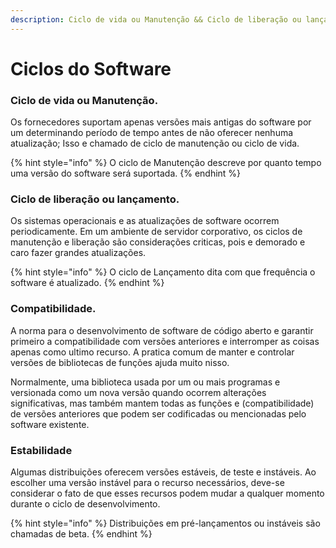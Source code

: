 ```yaml
---
description: Ciclo de vida ou Manutenção && Ciclo de liberação ou lançamento.
---
```


# Ciclos do Software

### Ciclo de vida ou Manutenção.&#x20;

Os fornecedores suportam apenas versões mais antigas do software por um determinando período de tempo antes de não oferecer nenhuma atualização; Isso e chamado de ciclo de manutenção ou ciclo de vida.&#x20;

{% hint style="info" %}
O ciclo de Manutenção descreve por quanto tempo uma versão do software será suportada.
{% endhint %}

### Ciclo de liberação ou lançamento.&#x20;

Os sistemas operacionais e as atualizações de software ocorrem periodicamente. Em um ambiente de servidor corporativo, os ciclos de manutenção e liberação são considerações criticas, pois e demorado e caro fazer grandes atualizações.&#x20;

{% hint style="info" %}
O ciclo de Lançamento dita com que frequência o software é atualizado.
{% endhint %}

### Compatibilidade.&#x20;

A norma para o desenvolvimento de software de código aberto e garantir primeiro a compatibilidade com versões anteriores e interromper as coisas apenas como ultimo recurso. A pratica comum de manter e controlar versões de bibliotecas de funções ajuda muito nisso.

Normalmente, uma biblioteca usada por um ou mais programas e versionada como um nova versão quando ocorrem alterações significativas, mas também mantem todas as funções e (compatibilidade) de versões anteriores que podem ser codificadas ou mencionadas pelo software existente.

### Estabilidade&#x20;

Algumas distribuições oferecem versões estáveis, de teste e instáveis. Ao escolher uma versão instável para o recurso necessários, deve-se considerar o fato de que esses recursos podem mudar a qualquer momento durante o ciclo de desenvolvimento.&#x20;

{% hint style="info" %}
Distribuições em pré-lançamentos ou instáveis são chamadas de beta.
{% endhint %}

